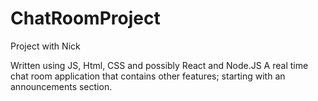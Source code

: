 # ChatRoomProject
Project with Nick 

Written using JS, Html, CSS and possibly React and Node.JS A real time chat room application that contains other features; starting with an announcements section. 
